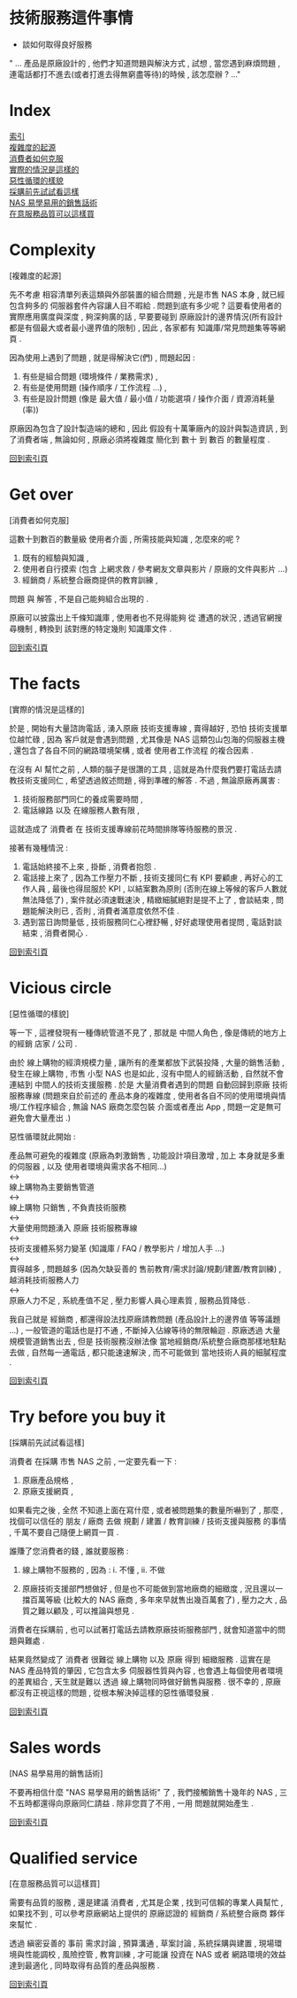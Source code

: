 # 技術服務這件事情
- 談如何取得良好服務

" ... 產品是原廠設計的 , 他們才知道問題與解決方式 , 試想 , 當您遇到麻煩問題 , 連電話都打不進去(或者打進去得無窮盡等待)的時候 , 該怎麼辦 ? ..."

# Index

[索引](#index)  
[複雜度的起源](#comlexity)  
[消費者如何克服](#get-over)  
[實際的情況是這樣的](#the-facts)  
[惡性循環的樣貌](#vicious-circle)  
[採購前先試試看這樣](#try-before-you-buy-it)  
[NAS 易學易用的銷售話術](#sales-words)  
[在意服務品質可以這樣買](#qualified-service)  


# Complexity  

[複雜度的起源]  

先不考慮 相容清單列表這類與外部裝置的組合問題 , 光是市售 NAS 本身 , 就已經包含夠多的 伺服器套件內容讓人目不暇給 . 問題到底有多少呢 ? 這要看使用者的實際應用廣度與深度 , 夠深夠廣的話 , 早要要碰到 原廠設計的邊界情況(所有設計都是有個最大或者最小邊界值的限制) , 因此 , 各家都有 知識庫/常見問題集等等網頁 .

因為使用上遇到了問題 , 就是得解決它(們) , 問題起因 :
1. 有些是組合問題 (環境條件 / 業務需求) , 
2. 有些是使用問題 (操作順序 / 工作流程 ...) , 
3. 有些是設計問題 (像是 最大值 / 最小值 / 功能選項 / 操作介面 / 資源消耗量(率))

原廠因為包含了設計製造端的總和 , 因此 假設有十萬筆廠內的設計與製造資訊 , 到了消費者端 , 無論如何 , 原廠必須將複雜度 簡化到 數十 到 數百 的數量程度 . 

[回到索引頁](#index)  


# Get over  

[消費者如何克服]

這數十到數百的數量級 使用者介面 , 所需技能與知識 , 怎麼來的呢 ?

1. 既有的經驗與知識 ,
2. 使用者自行摸索 (包含 上網求救 / 參考網友文章與影片 / 原廠的文件與影片 ...)
3. 經銷商 / 系統整合廠商提供的教育訓練 ,

問題 與 解答 , 不是自己能夠組合出現的 .

原廠可以披露出上千條知識庫 , 使用者也不見得能夠 從 遭遇的狀況 , 透過官網搜尋機制 , 轉換到 該對應的特定幾則 知識庫文件 .  

[回到索引頁](#index)  

# The facts  

[實際的情況是這樣的]

於是 , 開始有大量諮詢電話 , 湧入原廠 技術支援專線 , 賣得越好 , 恐怕 技術支援單位越忙碌 , 因為 客戶就是會遇到問題 , 尤其像是 NAS 這類包山包海的伺服器主機 , 還包含了各自不同的網路環境架構 , 或者 使用者工作流程 的複合因素 .

在沒有 AI 幫忙之前 , 人類的腦子是很讚的工具 , 這就是為什麼我們要打電話去請教技術支援同仁 , 希望透過敘述問題 , 得到準確的解答 . 不過 , 無論原廠再厲害 :

1. 技術服務部門同仁的養成需要時間 , 
2. 電話線路 以及 在線服務人數有限 ,

這就造成了 消費者 在 技術支援專線前花時間排隊等待服務的景況 .

接著有幾種情況 :

1. 電話始終接不上來 , 掛斷 , 消費者抱怨 .
2. 電話接上來了 , 因為工作壓力不斷 , 技術支援同仁有 KPI 要顧慮 , 再好心的工作人員 , 最後也得屈服於 KPI , 以結案數為原則 (否則在線上等候的客戶人數就無法降低了) , 案件就必須速戰速決 , 精緻細膩絕對是提不上了 , 會談結束 , 問題能解決則已 , 否則 , 消費者滿意度依然不佳 .
3. 遇到當日詢問量低 , 技術服務同仁心裡舒暢 , 好好處理使用者提問 , 電話對談結束 , 消費者開心 .  

[回到索引頁](#index)  

# Vicious circle  

[惡性循環的樣貌]

等一下 , 這裡發現有一種傳統管道不見了 , 那就是 中間人角色 , 像是傳統的地方上的經銷 店家 / 公司 .

由於 線上購物的經濟規模力量 , 讓所有的產業都放下武裝投降 , 大量的銷售活動 , 發生在線上購物 , 市售 小型 NAS 也是如此 , 沒有中間人的經銷活動 , 自然就不會連結到 中間人的技術支援服務 . 於是 大量消費者遇到的問題 自動回歸到原廠 技術服務專線 (問題來自於前述的 產品本身的複雜度 , 使用者各自不同的使用環境與情境/工作程序組合 , 無論 NAS 廠商怎麼包裝 介面或者產出 App , 問題一定是無可避免會大量產出 .)

惡性循環就此開始 :

產品無可避免的複雜度 (原廠為刺激銷售 , 功能設計項目激增 , 加上 本身就是多重的伺服器 , 以及 使用者環境與需求各不相同...)  
<->  
線上購物為主要銷售管道  
<->  
線上購物 只銷售 , 不負責技術服務  
<->  
大量使用問題湧入 原廠 技術服務專線  
<->  
技術支援體系努力變革 (知識庫 / FAQ / 教學影片 / 增加人手 ...)  
<->  
賣得越多 , 問題越多 (因為欠缺妥善的 售前教育/需求討論/規劃/建置/教育訓練) , 越消耗技術服務人力  
<->  
原廠人力不足 , 系統產值不足 , 壓力影響人員心理素質 , 服務品質降低 .  

我自己就是 經銷商 , 都還得設法找原廠請教問題 (產品設計上的邊界值 等等議題 ...) , 一般管道的電話也是打不通 , 不斷掉入佔線等待的無限輪迴 . 原廠透過 大量規模管道銷售出去 , 但是 技術服務沒辦法像 當地經銷商/系統整合廠商那樣地駐點去做 , 自然每一通電話 , 都只能速速解決 , 而不可能做到 當地技術人員的細膩程度 .  

[回到索引頁](#index)  

# Try before you buy it  

[採購前先試試看這樣]

消費者 在採購 市售 NAS 之前 , 一定要先看一下 :

1. 原廠產品規格 , 
2. 原廠支援網頁 ,

如果看完之後 , 全然 不知道上面在寫什麼 , 或者被問題集的數量所嚇到了 , 那麼 , 找個可以信任的 朋友 / 廠商 去做 規劃 / 建置 / 教育訓練 / 技術支援與服務 的事情 , 千萬不要自己隨便上網買一買 .

誰賺了您消費者的錢 , 誰就要服務 :
1. 線上購物不服務的 , 因為 :
i. 不懂 , ii. 不做

2. 原廠技術支援部門想做好 , 但是也不可能做到當地廠商的細緻度 , 況且還以一擋百萬等級 (比較大的 NAS 廠商 , 多年來早就售出幾百萬套了) , 壓力之大 , 品質之難以顧及 , 可以推論與想見 .

消費者在採購前 , 也可以試著打電話去請教原廠技術服務部門 , 就會知道當中的問題與難處 .

結果竟然變成了 消費者 很難從 線上購物 以及 原廠 得到 細緻服務 . 這實在是 NAS 產品特質的肇因 , 它包含太多 伺服器性質與內容 , 也會遇上每個使用者環境的差異組合 , 天生就是難以 透過 線上購物同時做好銷售與服務 . 很不幸的 , 原廠都沒有正視這樣的問題 , 從根本解決掉這樣的惡性循環發展 .  

[回到索引頁](#index)  

# Sales words  

[NAS 易學易用的銷售話術]

不要再相信什麼 "NAS 易學易用的銷售話術" 了 , 我們接觸銷售十幾年的 NAS , 三不五時都還得向原廠同仁請益 .
除非您買了不用 , 一用 問題就開始產生 .  

[回到索引頁](#index)  

# Qualified service  

[在意服務品質可以這樣買]

需要有品質的服務 , 還是建議 消費者 , 尤其是企業 , 找到可信賴的專業人員幫忙 , 如果找不到 , 可以參考原廠網站上提供的 原廠認證的 經銷商 / 系統整合廠商 夥伴來幫忙 .

透過 縝密妥善的 事前 需求討論 , 預算溝通 , 草案討論 , 系統採購與建置 , 現場環境與性能調校 , 風險控管 , 教育訓練 , 才可能讓 投資在 NAS 或者 網路環境的效益 達到最適化 , 同時取得有品質的產品與服務 .  

[回到索引頁](#index)  
